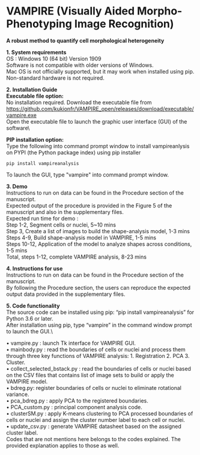# VAMPIRE (Visually Aided Morpho-Phenotyping Image Recognition)
**A robust method to quantify cell morphological heterogeneity**

**1. System requirements**\
    OS : Windows 10 (64 bit) Version 1909\
    Software is not compatible with older versions of Windows.\
    Mac OS is not officially supported, but it may work when installed using pip.\
    Non-standard hardware is not required.
    
**2. Installation Guide**\
    **Executable file option:**\
    No installation required. Download the executable file from https://github.com/kukionfr/VAMPIRE_open/releases/download/executable/vampire.exe \
    Open the executable file to launch the graphic user interface (GUI) of the software\

**PIP installation option:**\
    Type the following into command prompt window to install vampireanlysis on PYPI (the Python package index) using pip installer
    
    pip install vampireanalysis
    
To launch the GUI, type "vampire" into command prompt window.
    
**3. Demo**\
    Instructions to run on data can be found in the Procedure section of the manuscript.\
    Expected output of the procedure is provided in the Figure 5 of the manuscript and also in the supplementary files.\
    Expected run time for demo :\
        Step 1-2, Segment cells or nuclei, 5~10 mins\
        Step 3, Create a list of images to build the shape-analysis model, 1-3 mins\
        Steps 4-9, Build shape-analysis model in VAMPIRE, 1-5 mins\
        Steps 10-12, Application of the model to analyze shapes across conditions, 1-5 mins\
        Total, steps 1-12, complete VAMPIRE analysis, 8-23 mins
        
**4. Instructions for use**\
    Instructions to run on data can be found in the Procedure section of the manuscript.\
    By following the Procedure section, the users can reproduce the expected output data provided in the supplementary files.

**5. Code functionality**\
    The source code can be installed using pip: “pip install vampireanalysis” for Python 3.6 or later.\
    After installation using pip, type “vampire” in the command window prompt to launch the GUI.\
    
    
•	vampire.py : launch Tk interface for VAMPIRE GUI.\
•	mainbody.py : read the boundaries of cells or nuclei and process them through three key functions of VAMPIRE analysis: 1. Registration 2. PCA 3. Cluster.\
•	collect_selected_bstack.py : read the boundaries of cells or nuclei based on the CSV files that contains list of image sets to build or apply the VAMPIRE model.\
•	bdreg.py: register boundaries of cells or nuclei to eliminate rotational variance.\
•	pca_bdreg.py : apply PCA to the registered boundaries.\
•	PCA_custom.py  : principal component analysis code.\
•	clusterSM.py : apply K-means clustering to PCA processed boundaries of cells or nuclei and assign the cluster number label to each cell or nuclei.\
•	update_csv.py : generate VAMPIRE datasheet based on the assigned cluster label.\
Codes that are not mentions here belongs to the codes explained. The provided explanation applies to those as well.
